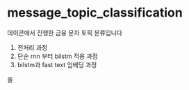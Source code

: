 # message_topic_classification

데이콘에서 진행한
금융 문자 토픽 분류입니다 

1. 전처리 과정
2. 단순 rnn 부터 bilstm 적용 과정
3. bilstm과 fast text 임베딩 과정

을 
